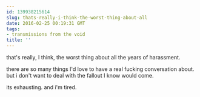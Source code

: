 ```yaml
---
id: 139938215614
slug: thats-really-i-think-the-worst-thing-about-all
date: 2016-02-25 00:19:31 GMT
tags:
- transmissions from the void
title: ''
---
```

that's really,  I think, the worst thing about all the years of harassment. 

there are so many things I'd love to have a real fucking conversation about. but i don't want to deal with the fallout I know would come.

its exhausting. and i'm tired.